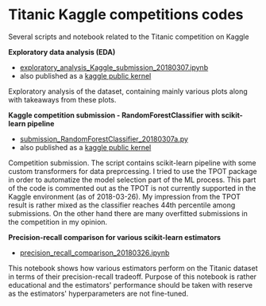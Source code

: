 # Titanic Kaggle competitions codes

Several scripts and notebook related to the Titanic competition on Kaggle

**Exploratory data analysis (EDA)**

 - [exploratory_analysis_Kaggle_submission_20180307.ipynb](https://github.com/pepaczz/kaggle_titanic/blob/master/codes/exploratory_analysis_Kaggle_submission_20180307.ipynb)
 - also published as a [kaggle public kernel](https://www.kaggle.com/pepacz/titanic-dataset-exploratory-analysis)

Exploratory analysis of the dataset, containing mainly various plots along with takeaways from these plots.

**Kaggle competition submission - RandomForestClassifier with scikit-learn pipeline**

 - [submission_RandomForestClassifier_20180307a.py](https://github.com/pepaczz/kaggle_titanic/blob/master/codes/submission_RandomForestClassifier_20180307a.py)
 - also published as a [kaggle public kernel](https://www.kaggle.com/pepacz/randomforestclassifier-with-sklearn-pipeline)

Competition submission. The script contains scikit-learn pipeline with some custom transformers for data preprcessing. I tried to use the TPOT package in order to automatize the model selection part of the ML process. This part of the code is commented out as the TPOT is not currently supported in the Kaggle environment (as of 2018-03-26). My impression from the TPOT result is rather mixed as the classifier reaches 44th percentile among submissions. On the other hand there are many overfitted submissions in the competition in my opinion.

**Precision-recall comparison for various scikit-learn estimators**

- [precision_recall_comparison_20180326.ipynb](https://github.com/pepaczz/kaggle_titanic/blob/master/codes/precision_recall_comparison_20180326.ipynb)

This notebook shows how various estimators perform on the Titanic dataset in terms of their precision-recall tradeoff. Purpose of this notebook is rather educational and the estimators' performance should be taken with reserve as the estimators' hyperparameters are not fine-tuned.
